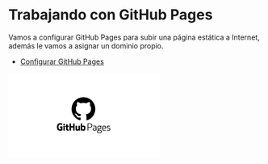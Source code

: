 # Trabajando con GitHub Pages
Vamos a configurar GitHub Pages para subir una página estática a Internet, además le vamos a asignar un dominio propio.

* [Configurar GitHub Pages]()

![GithubPages](image/GithubPagesPortada.png)
